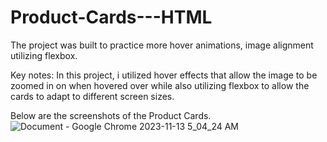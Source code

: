 # Product-Cards---HTML
The project was built to practice more hover animations, image alignment utilizing flexbox. 

Key notes: In this project, i utilized hover effects that allow the image to be zoomed in on when hovered over
while also utilizing flexbox to allow the cards to adapt to different screen sizes. 

Below are the screenshots of the Product Cards. 
![Document - Google Chrome 2023-11-13 5_04_24 AM](https://github.com/DanielsWebDevelopment/Product-Cards---HTML/assets/129445203/c8c5b491-d408-4d4b-b2c1-70e5075eb76c)
